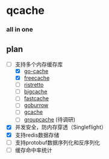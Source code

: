 # qcache 
### all in one

## plan

* [ ] 支持多个内存缓存库
  * [x] [go-cache](github.com/patrickmn/go-cache)
  * [x] [freecache](https://github.com/coocood/freecache)
  * [ ] [ristretto](https://github.com/dgraph-io/ristretto)
  * [ ] [bigcache](https://github.com/allegro/bigcache)
  * [ ] [fastcache](https://github.com/VictoriaMetrics/fastcache)
  * [ ] [goburrow](https://github.com/goburrow/cache)
  * [ ] [gcache](https://github.com/bluele/gcache)
  * [ ] [groupcache](https://github.com/golang/groupcache) (待调研)
* [x] 并发安全，防内存穿透（Singleflight）
* [x] 支持redis数据存储 
* [ ] 支持protobuf数据序列化和反序列化
* [ ] 缓存命中率统计